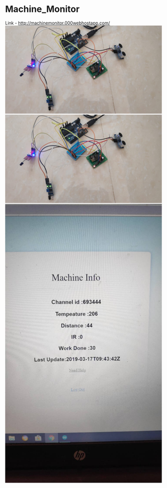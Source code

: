 # Machine_Monitor
Link - http://machinemonitor.000webhostapp.com/
![Hadrware ](https://github.com/samjones310/Machine_Monitor/blob/master/WhatsApp%20Image%202019-05-28%20at%2016.56.17.jpeg)
![Data Upload](https://github.com/samjones310/Machine_Monitor/blob/master/WhatsApp%20Image%202019-05-28%20at%2016.56.17.jpeg)
![UI](https://github.com/samjones310/Machine_Monitor/blob/master/WhatsApp%20Image%202019-05-28%20at%2016.56.16.jpeg)
